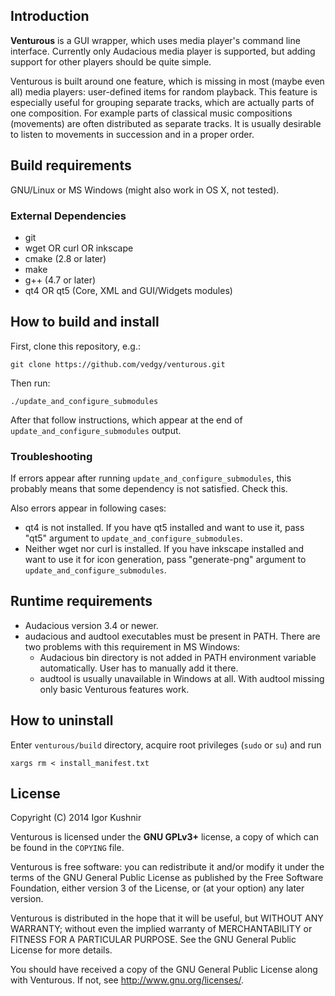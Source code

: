 ## Introduction

<b>Venturous</b> is a GUI wrapper, which uses media player's
command line interface.
Currently only Audacious media player is supported, but adding support for
other players should be quite simple.

Venturous is built around one feature, which is missing in most (maybe
even all) media players: user-defined items for random playback. This
feature is especially useful for grouping separate tracks, which are
actually parts of one composition. For example parts of classical music
compositions (movements) are often distributed as separate tracks. It is
usually desirable to listen to movements in succession and in a proper order.

## Build requirements

GNU/Linux or MS Windows (might also work in OS X, not tested).

### External Dependencies
* git
* wget OR curl OR inkscape
* cmake (2.8 or later)
* make
* g++ (4.7 or later)
* qt4 OR qt5 (Core, XML and GUI/Widgets modules)

## How to build and install

First, clone this repository, e.g.:

    git clone https://github.com/vedgy/venturous.git

Then run:

    ./update_and_configure_submodules

After that follow instructions, which appear at the end of
`update_and_configure_submodules` output.

### Troubleshooting
If errors appear after running `update_and_configure_submodules`, this probably
means that some dependency is not satisfied. Check this.

Also errors appear in following cases:
* qt4 is not installed. If you have qt5 installed and want to use it, pass
"qt5" argument to `update_and_configure_submodules`.
* Neither wget nor curl is installed. If you have inkscape installed and want
to use it for icon generation, pass "generate-png" argument to
`update_and_configure_submodules`.

## Runtime requirements
* Audacious version 3.4 or newer.
* audacious and audtool executables must be present in PATH.
    There are two problems with this requirement in MS Windows:
    * Audacious bin directory is not added in PATH environment
    variable automatically. User has to manually add it there.
    * audtool is usually unavailable in Windows at all. With audtool
    missing only basic Venturous features work.

## How to uninstall
Enter `venturous/build` directory, acquire root privileges (`sudo` or `su`)
and run

    xargs rm < install_manifest.txt

## License

Copyright (C) 2014 Igor Kushnir <igorkuo AT Google mail>

Venturous is licensed under the <b>GNU GPLv3+</b> license,
a copy of which can be found in the `COPYING` file.

Venturous is free software: you can redistribute it and/or
modify it under the terms of the GNU General Public License as published by
the Free Software Foundation, either version 3 of the License, or
(at your option) any later version.

Venturous is distributed in the hope that it will be useful,
but WITHOUT ANY WARRANTY; without even the implied warranty of
MERCHANTABILITY or FITNESS FOR A PARTICULAR PURPOSE.  See the
GNU General Public License for more details.

You should have received a copy of the GNU General Public License along with
Venturous.  If not, see <http://www.gnu.org/licenses/>.
